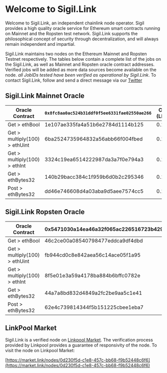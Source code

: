 # Welcome to Sigil.Link

Welcome to Sigil.Link, an independent chainlink node operator. Sigil provides a high quality oracle service for Ethereum smart contracts running on Mainnet and the Ropsten test network. Sigil.Link supports the philosophical concept of security through decentralization, and will always remain independent and impartial. 

Sigil.Link maintains two nodes on the Ethereum Mainnet and Ropsten Testnet respectively. The tables below contain a complete list of the jobs on the Sigil.Link, as well as Mainnet and Ropsten oracle contract addresses. Verified jobs will be added as more data sources become available on the node. *all JobIDs tested have been verified as operational by Sigil.Link*. To contact Sigil.Link, follow and send a direct message via our [Twitter](https://twitter.com/sigildotlink)

## Sigil.Link Mainnet Oracle

| Oracle Contract               | `0x8fc8aa0ac524b31ddf0f5ee6331fae02550ae266`  | Cost (LINK)     |
| -----------                   | -----------                                 | ---------       |
| Get > ethBool                 | 1e107ae335fa4a51b6e2784d1114b125            | 0.1             | 
| Get > multiply(100) > ethUint | 6ba2524735964832a56abb66f004fbed            | 0.1             |
| Get > multiply(100) > ethInt  | 3324c19ea6514222987da3a7f0e794a3            | 0.1             |
| Get > ethBytes32              | 140b29bacc384c1f959b6d0b2c295346            | 0.1             |
| Post > ethBytes32             | dd46e746608d4a03aba9d5aee7574cc5            | 0.1             |

## Sigil.Link Ropsten Oracle

| Oracle Contract               | 0x5471030a14ea46a32f065ac226516723b429ec2b  | Cost (LINK)     |
| -----------                   | -----------                                 | ---------       |
| Get > ethBool                 | 46c2ce00a08540798477eddca9df4dbd            | 0.001           | 
| Get > multiply(100) > ethUint | fb944cd0c8e842aea56c14ace05f1a95            | 0.001           |
| Get > multiply(100) > ethInt  | 8f5e01e3a59a4178ba884b6bffc0782e            | 0.001           |
| Get > ethBytes32              | 44a7a8bd832d4849a2fc2be9aa5c1e41            | 0.001           |
| Post > ethBytes32             | 62e4c739814344f5b151225cbee1eba7            | 0.001           |

## LinkPool Market 

Sigil.Link is a verified node on [Linkpool Market](https://market.link). The verification process provided by Linkpool provides a guarantee of responsivity of the node. To visit the node on Linkpool Market: 

[https://market.link/nodes/0d230f5d-c1e8-457c-bb68-f9b52448c6f6](https://market.link/nodes/0d230f5d-c1e8-457c-bb68-f9b52448c6f6)

